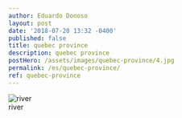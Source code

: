 ```yaml
---
author: Eduardo Donoso
layout: post
date: '2018-07-20 13:32 -0400'
published: false
title: quebec province
description: quebec province
postHero: /assets/images/quebec-province/4.jpg
permalink: /es/quebec-province/
ref: quebec-province
---
```


<img src="/assets/images/quebec-province/3.jpg" alt="river">
<div class="caption">river</div>


